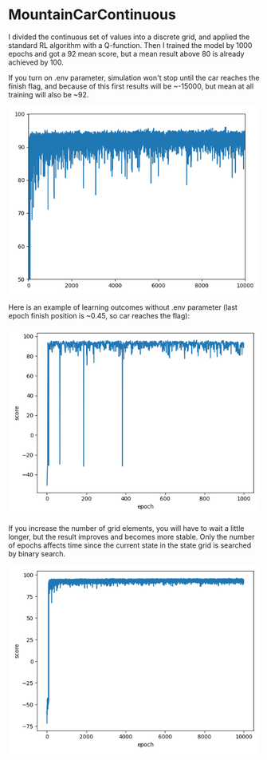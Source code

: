 # MountainCarContinuous
I divided the continuous set of values into a discrete grid, and applied the standard RL algorithm with a Q-function.
Then I trained the model by 1000 epochs and got a 92 mean score, but a mean result above 80 is already achieved by 100.

If you turn on .env parameter, simulation won't stop until the car reaches the finish flag, and because of this first results will be ~-15000, but mean at all training will also be ~92.

![learning results with env](learning_results_with_env)

Here is an example of learning outcomes without .env parameter (last epoch finish position is ~0.45, so car reaches the flag):

![learning results](learning_results)

If you increase the number of grid elements, you will have to wait a little longer, but the result improves and becomes more stable. Only the number of epochs affects time since the current state in the state grid is searched by binary search.

![learning results smaller grid](learning_results_smaller_grid)
